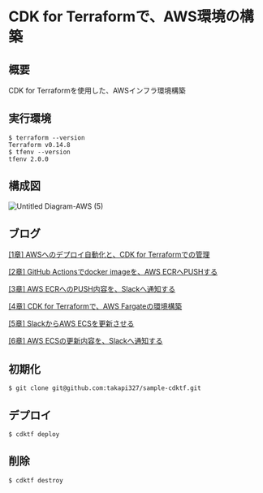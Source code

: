 # CDK for Terraformで、AWS環境の構築
## 概要
CDK for Terraformを使用した、AWSインフラ環境構築
## 実行環境
```
$ terraform --version
Terraform v0.14.8
$ tfenv --version
tfenv 2.0.0
```
## 構成図
![Untitled Diagram-AWS (5)](https://user-images.githubusercontent.com/57429437/112000225-2132d480-8b61-11eb-97bb-11a16374d669.png)


## ブログ
[[1章] AWSへのデプロイ自動化と、CDK for Terraformでの管理](https://medium.com/nextbeat-engineering/1%E7%AB%A0-aws%E3%81%B8%E3%81%AE%E3%83%87%E3%83%97%E3%83%AD%E3%82%A4%E8%87%AA%E5%8B%95%E5%8C%96%E3%81%A8-cdk-for-terraform%E3%81%A7%E3%81%AE%E7%AE%A1%E7%90%86-425aaf06757e)

[[2章] GitHub Actionsでdocker imageを、AWS ECRへPUSHする](https://medium.com/@easygoing_mint_wombat_223/2%E7%AB%A0-github-actions%E3%81%A7docker-image%E3%82%92-aws-ecr%E3%81%B8push%E3%81%99%E3%82%8B-8d83a2e24c39)

[[3章] AWS ECRへのPUSH内容を、Slackへ通知する]()

[[4章] CDK for Terraformで、AWS Fargateの環境構築]()

[[5章] SlackからAWS ECSを更新させる]()

[[6章] AWS ECSの更新内容を、Slackへ通知する]()
## 初期化
```
$ git clone git@github.com:takapi327/sample-cdktf.git
```
## デプロイ
```
$ cdktf deploy
```
## 削除
```
$ cdktf destroy
```

